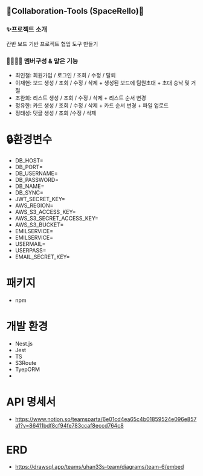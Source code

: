 ## 🧿Collaboration-Tools (SpaceRello)🧿

### ✨프로젝트 소개
칸반 보드 기반 프로젝트 협업 도구 만들기

### 👨‍👩‍👦‍👦 멤버구성 & 맡은 기능
- 최인철: 회원가입 / 로그인 / 조회 / 수정 / 탈퇴
- 이재헌: 보드 생성 / 조회 / 수정 / 삭제  + 생성된 보드에 팀원초대 + 초대 승낙 및 거절
- 조완희: 리스트 생성 / 조회 / 수정 / 삭제 + 리스트 순서 변경
- 정유한: 카드 생성 / 조회 / 수정 / 삭제 + 카드 순서 변경 + 파일 업로드
- 정태성: 댓글 생성 / 조회 /수정 / 삭제 

# 🔒환경변수
- DB_HOST=
- DB_PORT=
- DB_USERNAME=
- DB_PASSWORD=
- DB_NAME=
- DB_SYNC=
- JWT_SECRET_KEY=
- AWS_REGION=
- AWS_S3_ACCESS_KEY=
- AWS_S3_SECRET_ACCESS_KEY=
- AWS_S3_BUCKET=
- EMILSERVICE=
- EMILSERVICE=
- USERMAIL=
- USERPASS=
- EMAIL_SECRET_KEY=

# 패키지
- npm

# 개발 환경
- Nest.js
- Jest
- TS
- S3Route
- TyepORM
- 

# API 명세서
- https://www.notion.so/teamsparta/6e01cd4ea65c4b01859524e096e857a1?v=86411bdf8cf94fe783ccaf8eccd764c8

# ERD

- https://drawsql.app/teams/uhan33s-team/diagrams/team-6/embed
